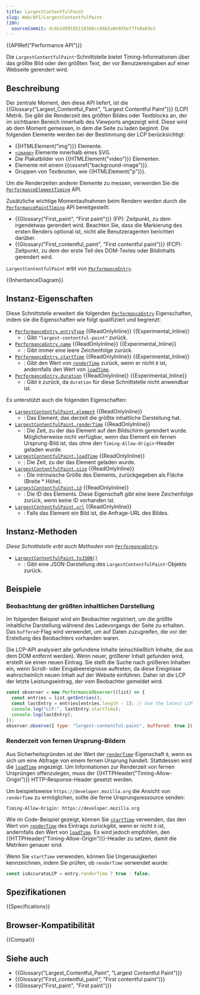 ```yaml
---
title: LargestContentfulPaint
slug: Web/API/LargestContentfulPaint
l10n:
  sourceCommit: dcbb1d99185118360cc84b3a0e935e77fe0a03e3
---
```


{{APIRef("Performance API")}}

Die `LargestContentfulPaint`-Schnittstelle bietet Timing-Informationen über das größte Bild oder den größten Text, der vor Benutzereingaben auf einer Webseite gerendert wird.

## Beschreibung

Der zentrale Moment, den diese API liefert, ist die {{Glossary("Largest_Contentful_Paint", "Largest Contentful Paint")}} (LCP) Metrik. Sie gibt die Renderzeit des größten Bildes oder Textblocks an, der im sichtbaren Bereich innerhalb des Viewports angezeigt wird. Diese wird ab dem Moment gemessen, in dem die Seite zu laden beginnt. Die folgenden Elemente werden bei der Bestimmung der LCP berücksichtigt:

- {{HTMLElement("img")}} Elemente.
- [`<image>`](/de/docs/Web/SVG/Element/image) Elemente innerhalb eines SVG.
- Die Plakatbilder von {{HTMLElement("video")}} Elementen.
- Elemente mit einem {{cssxref("background-image")}}.
- Gruppen von Textknoten, wie {{HTMLElement("p")}}.

Um die Renderzeiten anderer Elemente zu messen, verwenden Sie die [`PerformanceElementTiming`](/de/docs/Web/API/PerformanceElementTiming) API.

Zusätzliche wichtige Momentaufnahmen beim Rendern werden durch die [`PerformancePaintTiming`](/de/docs/Web/API/PerformancePaintTiming) API bereitgestellt:

- {{Glossary("First_paint", "First paint")}} (FP): Zeitpunkt, zu dem irgendetwas gerendert wird. Beachten Sie, dass die Markierung des ersten Renders optional ist, nicht alle Benutzeragenten berichten darüber.
- {{Glossary("First_contentful_paint", "First contentful paint")}} (FCP): Zeitpunkt, zu dem der erste Teil des DOM-Textes oder Bildinhalts gerendert wird.

`LargestContentfulPaint` erbt von [`PerformanceEntry`](/de/docs/Web/API/PerformanceEntry).

{{InheritanceDiagram}}

## Instanz-Eigenschaften

Diese Schnittstelle erweitert die folgenden [`PerformanceEntry`](/de/docs/Web/API/PerformanceEntry) Eigenschaften, indem sie die Eigenschaften wie folgt qualifiziert und begrenzt:

- [`PerformanceEntry.entryType`](/de/docs/Web/API/PerformanceEntry/entryType) {{ReadOnlyInline}} {{Experimental_Inline}}
  - : Gibt `"largest-contentful-paint"` zurück.
- [`PerformanceEntry.name`](/de/docs/Web/API/PerformanceEntry/name) {{ReadOnlyInline}} {{Experimental_Inline}}
  - : Gibt immer eine leere Zeichenfolge zurück.
- [`PerformanceEntry.startTime`](/de/docs/Web/API/PerformanceEntry/startTime) {{ReadOnlyInline}} {{Experimental_Inline}}
  - : Gibt den Wert von [`renderTime`](/de/docs/Web/API/LargestContentfulPaint/renderTime) zurück, wenn er nicht `0` ist, andernfalls den Wert von [`loadTime`](/de/docs/Web/API/LargestContentfulPaint/loadTime).
- [`PerformanceEntry.duration`](/de/docs/Web/API/PerformanceEntry/duration) {{ReadOnlyInline}} {{Experimental_Inline}}
  - : Gibt `0` zurück, da `duration` für diese Schnittstelle nicht anwendbar ist.

Es unterstützt auch die folgenden Eigenschaften:

- [`LargestContentfulPaint.element`](/de/docs/Web/API/LargestContentfulPaint/element) {{ReadOnlyInline}}
  - : Das Element, das derzeit die größte inhaltliche Darstellung hat.
- [`LargestContentfulPaint.renderTime`](/de/docs/Web/API/LargestContentfulPaint/renderTime) {{ReadOnlyInline}}
  - : Die Zeit, zu der das Element auf den Bildschirm gerendert wurde. Möglicherweise nicht verfügbar, wenn das Element ein fernen Ursprung-Bild ist, das ohne den `Timing-Allow-Origin`-Header geladen wurde.
- [`LargestContentfulPaint.loadTime`](/de/docs/Web/API/LargestContentfulPaint/loadTime) {{ReadOnlyInline}}
  - : Die Zeit, zu der das Element geladen wurde.
- [`LargestContentfulPaint.size`](/de/docs/Web/API/LargestContentfulPaint/size) {{ReadOnlyInline}}
  - : Die intrinsische Größe des Elements, zurückgegeben als Fläche (Breite \* Höhe).
- [`LargestContentfulPaint.id`](/de/docs/Web/API/LargestContentfulPaint/id) {{ReadOnlyInline}}
  - : Die ID des Elements. Diese Eigenschaft gibt eine leere Zeichenfolge zurück, wenn keine ID vorhanden ist.
- [`LargestContentfulPaint.url`](/de/docs/Web/API/LargestContentfulPaint/url) {{ReadOnlyInline}}
  - : Falls das Element ein Bild ist, die Anfrage-URL des Bildes.

## Instanz-Methoden

_Diese Schnittstelle erbt auch Methoden von [`PerformanceEntry`](/de/docs/Web/API/PerformanceEntry)._

- [`LargestContentfulPaint.toJSON()`](/de/docs/Web/API/LargestContentfulPaint/toJSON)
  - : Gibt eine JSON-Darstellung des `LargestContentfulPaint`-Objekts zurück.

## Beispiele

### Beobachtung der größten inhaltlichen Darstellung

Im folgenden Beispiel wird ein Beobachter registriert, um die größte inhaltliche Darstellung während des Ladevorgangs der Seite zu erhalten. Das `buffered`-Flag wird verwendet, um auf Daten zuzugreifen, die vor der Erstellung des Beobachters vorhanden waren.

Die LCP-API analysiert alle gefundene Inhalte (einschließlich Inhalte, die aus dem DOM entfernt werden). Wenn neuer, größerer Inhalt gefunden wird, erstellt sie einen neuen Eintrag. Sie stellt die Suche nach größeren Inhalten ein, wenn Scroll- oder Eingabeereignisse auftreten, da diese Ereignisse wahrscheinlich neuen Inhalt auf der Website einführen. Daher ist die LCP der letzte Leistungseintrag, der vom Beobachter gemeldet wird.

```js
const observer = new PerformanceObserver((list) => {
  const entries = list.getEntries();
  const lastEntry = entries[entries.length - 1]; // Use the latest LCP candidate
  console.log("LCP:", lastEntry.startTime);
  console.log(lastEntry);
});
observer.observe({ type: "largest-contentful-paint", buffered: true });
```

### Renderzeit von fernen Ursprung-Bildern

Aus Sicherheitsgründen ist der Wert der [`renderTime`](/de/docs/Web/API/LargestContentfulPaint/renderTime)-Eigenschaft `0`, wenn es sich um eine Abfrage von einem fernen Ursprung handelt. Stattdessen wird die [`loadTime`](/de/docs/Web/API/LargestContentfulPaint/loadTime) angezeigt. Um Informationen zur Renderzeit von fernen Ursprüngen offenzulegen, muss der {{HTTPHeader("Timing-Allow-Origin")}} HTTP-Response-Header gesetzt werden.

Um beispielsweise `https://developer.mozilla.org` die Ansicht von `renderTime` zu ermöglichen, sollte die ferne Ursprungsressource senden:

```http
Timing-Allow-Origin: https://developer.mozilla.org
```

Wie im Code-Beispiel gezeigt, können Sie [`startTime`](/de/docs/Web/API/PerformanceEntry/startTime) verwenden, das den Wert von [`renderTime`](/de/docs/Web/API/LargestContentfulPaint/renderTime) des Eintrags zurückgibt, wenn er nicht `0` ist, andernfalls den Wert von [`loadTime`](/de/docs/Web/API/LargestContentfulPaint/loadTime). Es wird jedoch empfohlen, den {{HTTPHeader("Timing-Allow-Origin")}}-Header zu setzen, damit die Metriken genauer sind.

Wenn Sie `startTime` verwenden, können Sie Ungenauigkeiten kennzeichnen, indem Sie prüfen, ob `renderTime` verwendet wurde:

```js
const isAccurateLCP = entry.renderTime ? true : false;
```

## Spezifikationen

{{Specifications}}

## Browser-Kompatibilität

{{Compat}}

## Siehe auch

- {{Glossary("Largest_Contentful_Paint", "Largest Contentful Paint")}}
- {{Glossary("First_contentful_paint", "First contentful paint")}}
- {{Glossary("First_paint", "First paint")}}
